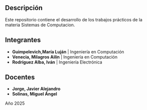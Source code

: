 
## Descripción

Este repositorio contiene el desarrollo de los trabajos prácticos de la materia Sistemas de Computacion.

## Integrantes

- **Guimpelevich,María Luján** | Ingeniería en Computación
- **Venecia, Milagros Ailín** | Ingeniería en Computación
- **Rodríguez Alba, Iván** | Ingeniería Electrónica

  
## Docentes

- **Jorge, Javier Alejandro** 
- **Solinas, Miguel Ángel** 


Año 2025
